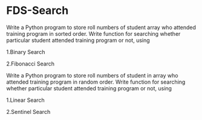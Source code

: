 # FDS-Search
Write a Python program to store roll numbers of student array who attended training program in sorted order. Write function for searching whether particular student
attended training program or not, using

1.Binary Search

2.Fibonacci Search

Write a Python program to store roll numbers of student in array who attended training program in random order. Write function for searching whether particular
student attended training program or not, using

1.Linear Search

2.Sentinel Search
